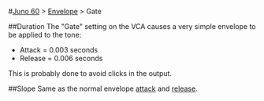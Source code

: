 #[Juno 60](../../README.md) > [Envelope](../) > Gate

##Duration
The "Gate" setting on the VCA causes a very simple envelope to be applied to the tone:
* Attack = 0.003 seconds
* Release = 0.006 seconds

This is probably done to avoid clicks in the output.

##Slope
Same as the normal envelope [attack](../Attack/) and [release](../Release/).
